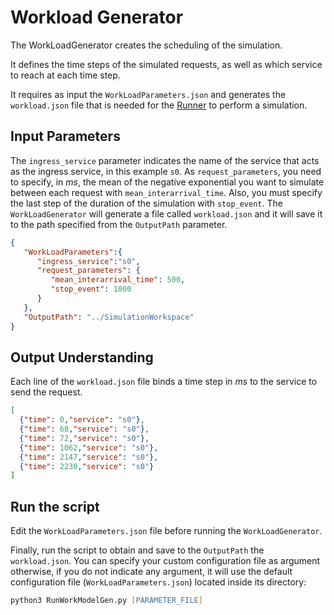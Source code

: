 # Workload Generator

The WorkLoadGenerator creates the scheduling of the simulation.

It defines the time steps of the simulated requests, as well as which service to reach at each time step.

It requires as input the `WorkLoadParameters.json` and generates the `workload.json` file that is needed for the [Runner](/Runner/README.md) to perform a simulation.

## Input Parameters

The `ingress_service` parameter indicates the name of the service that acts as the ingress service, in this example `s0`.
As `request_parameters`, you need to specify, in *ms*, the mean of the negative exponential you want to simulate between each request with `mean_interarrival_time`. Also, you must specify the last step of the duration of the simulation with `stop_event`.
The `WorkLoadGenerator` will generate a file called `workload.json` and it will save it to the path specified from the `OutputPath` parameter.

```json
{
   "WorkLoadParameters":{
      "ingress_service":"s0",
      "request_parameters": {
         "mean_interarrival_time": 500,
         "stop_event": 1000
      }
   },
   "OutputPath": "../SimulationWorkspace"
}
```

## Output Understanding

Each line of the `workload.json` file binds a time step in *ms* to the service to send the request.

```json
[
  {"time": 0,"service": "s0"},
  {"time": 68,"service": "s0"},
  {"time": 72,"service": "s0"},
  {"time": 1062,"service": "s0"},
  {"time": 2147,"service": "s0"},
  {"time": 2230,"service": "s0"}
]
```

## Run the script
Edit the `WorkLoadParameters.json` file before running the `WorkLoadGenerator`.

Finally, run the script to obtain and save to the `OutputPath` the `workload.json`.
You can specify your custom configuration file as argument otherwise, if you do not indicate any argument, it will use the default configuration file (`WorkLoadParameters.json`) located inside its directory:

```zsh
python3 RunWorkModelGen.py [PARAMETER_FILE]
```

